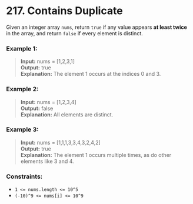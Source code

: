 # 217. Contains Duplicate

Given an integer array `nums`, return `true` if any value appears **at least twice** in the array, and return `false` if every element is distinct.

### Example 1:

> **Input:** nums = [1,2,3,1]  
> **Output:** true  
> **Explanation:** The element 1 occurs at the indices 0 and 3.

### Example 2:

> **Input:** nums = [1,2,3,4]  
> **Output:** false  
> **Explanation:** All elements are distinct.

### Example 3:

> **Input:** nums = [1,1,1,3,3,4,3,2,4,2]  
> **Output:** true  
> **Explanation:** The element 1 occurs multiple times, as do other elements like 3 and 4.

### Constraints:

* `1 <= nums.length <= 10^5`
* `(-10)^9 <= nums[i] <= 10^9`
